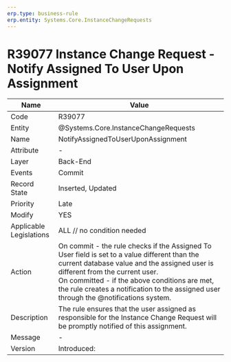 ```yaml
---
erp.type: business-rule
erp.entity: Systems.Core.InstanceChangeRequests
---
```


# R39077 Instance Change Request - Notify Assigned To User Upon Assignment 
| Name | Value |
| ---- | ----- |
| Code | R39077 |
| Entity | @Systems.Core.InstanceChangeRequests |
| Name | NotifyAssignedToUserUponAssignment |
| Attribute | - |
| Layer | Back-End |
| Events | Commit |
| Record State | Inserted, Updated |
| Priority | Late |
| Modify | YES |
| Applicable Legislations | ALL // no condition needed |
| Action | On commit - the rule checks if the Assigned To User field is set to a value different than the current database value and the assigned user is different from the current user.<br>On committed - if the above conditions are met, the rule creates a notification to the assigned user through the  @notifications system. |
| Description | The rule ensures that the user assigned as responsible for the Instance Change Request will be promptly notified of this assignment. |
| Message | - |
| Version | Introduced: |
